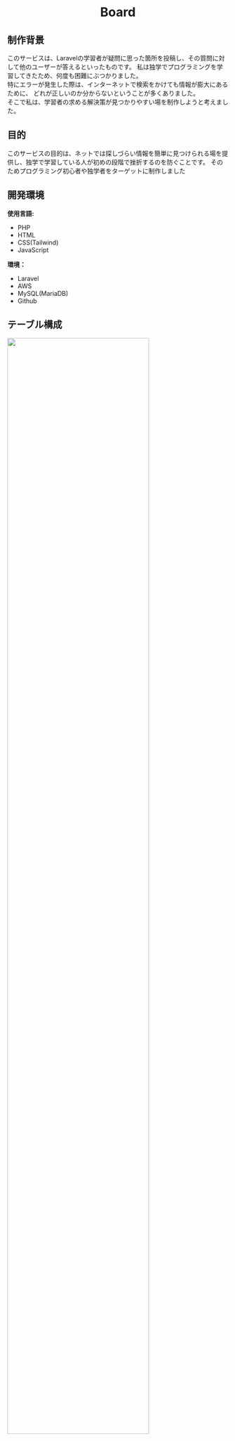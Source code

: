 <div><h1 style="text-align: center;">Board</h1></div>

## 制作背景
このサービスは、Laravelの学習者が疑問に思った箇所を投稿し、その質問に対して他のユーザーが答えるといったものです。
私は独学でプログラミングを学習してきたため、何度も困難にぶつかりました。<br>
特にエラーが発生した際は、インターネットで検索をかけても情報が膨大にあるために、
どれが正しいのか分からないということが多くありました。<br>
そこで私は、学習者の求める解決策が見つかりやすい場を制作しようと考えました。<br>

## 目的
このサービスの目的は、ネットでは探しづらい情報を簡単に見つけられる場を提供し、独学で学習している人が初めの段階で挫折するのを防ぐことです。
そのためプログラミング初心者や独学者をターゲットに制作しました<br>


## 開発環境
<b>使用言語:</b><br>
- PHP
- HTML
- CSS(Tailwind)
- JavaScript

<b>環境：</b><br>
- Laravel
- AWS
- MySQL(MariaDB)
- Github

## テーブル構成
<img width=80% src="https://res.cloudinary.com/dz7grtuvv/image/upload/v1690771236/%E3%82%B9%E3%82%AF%E3%83%AA%E3%83%BC%E3%83%B3%E3%82%B7%E3%83%A7%E3%83%83%E3%83%88_18_jldzw0.png">

## 機能
▽投稿関連
- 一覧表示機能
- 個人ページ質問一覧
- 質問の詳細ページ機能
- 削除機能
- 編集機能
- タグ検索機能
- お気に入り保存機能
- 画像貼り付け機能
- 学習期間の区分
- カテゴリーの区分

▽コメント機能
- コメント送信機能
- 編集機能
- 削除機能
- 画像添付機能

▽ユーザー関連
- ログイン機能
- ログアウト機能
- ゲストユーザー機能

## こだわり
<b>検索のしやすさを重視</b><br>

検索のしやすさを実現するためにタグ検索機能に加え2つの機能を組み合わせました。<br>
まず、検索する際のカテゴリーをプログラミング初心者がつまづきやすい以下の3つに絞りました。<br>

- 環境構築
- エラー文
- Laravlに関するドキュメント
<br>

さらに学習期間での絞り込み機能を取り入れました。<br>
自分と学習期間が同程度の人の質問を絞り込むことによって、探している解決策を見つけやすくしました。

## 今後の計画
- コメントが来た際の通知
- Googleでのログイン
- 画像のアップロードの選択肢（ペーストでキャプチャを貼れるように）
- ユーザーのプロフィール画像の変更
- SPAを導入してユーザー体験の向上（いいねボタンをプッシュ時、カテゴリー変更時）
<br>

## 感想<br>
やればやるほど新しい発見があるので、とても楽しく学習を続けることが出来ています。
まだ技術面でも至らぬところが多々ありますが、今後さらなる成長に向けて日々学習を続けていこうと思っております。<br>
今後はユーザー体験の向上を目指しReactの学習を始め、シングルページアプリケーションを実現させたいです。


